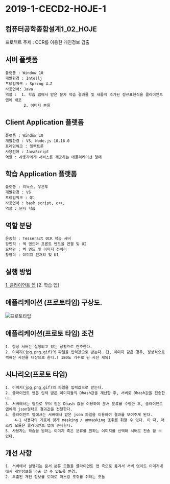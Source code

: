 # 2019-1-CECD2-HOJE-1
컴퓨터공학종합설계1_02_HOJE
----
프로젝트 주제 : OCR를 이용한 개인정보 검출

서버 플랫폼 
--------------
	플랫폼 : Window 10
	개발환경 : Intellj
	프레임워크 : Spring 4.2
	사용언어: Java
	역할 :  1. 학습 앱에서 받은 문자 학습 결과물 및 새롭게 추가된 정규표현식을 클라이언트 앱에 배포
	        2. 이미지 분류

Client Application 플랫폼
----------------------
	플랫폼 : Window 10
	개발환경 : VS, Node.js 10.16.0
	프레임워크 : 일렉트론
	사용언어 : JavaScript 
	역할 : 사용자에게 서비스를 제공하는 애플리케이션 형태
	
학습 Application 플랫폼
-------------------
	플랫폼 : 리눅스, 우분투
	개발환경 : VS
	프레임워크 : Qt	
	사용언어 : bash script, c++, 
	역할 : 문자 학습 

역할 분담
---------
	은종혁 : Tesseract OCR 학습 서버
	장민석 : 벡 엔드와 프론트 엔드을 연결 및 UI
	오택완 : 벡 엔드 및 이미지 전처리
	황영식 : 이미지 전처리 및 UI
	
실행 방법
---------
[1. 클라이언트 앱](https://github.com/CSID-DGU/2019-1-CECD2-HOJE-1/wiki/ExecuteClientApp)
[2. 학습 앱] 

애플리케이션 (프로토타입) 구상도.
----
![프로토타입](https://user-images.githubusercontent.com/26684848/60570792-396f2880-9dad-11e9-8dbc-1324b17c4948.PNG)

애플리케이션(프로토 타입) 조건
------------------------
	1. 항상 서버는 실행되고 있는 상황으로 간주한다. 
	2. 이미지(jpg,png,gif)의 파일을 입력값으로 받는다. 단, 이미지 같은 경우, 정상적으로 찍혀진 사진을 대상으로 한다.( 180도 거꾸로 된 사진 제외)

	
시나리오(프로토 타입)
-----------
	1. 이미지(jpg,png,gif)의 파일을 입력값으로 받는다.
	2. 클라이언트 앱은 입력 받은 이미지들의 Dhash값을 계산한 후, 서버로 Dhash값을 전송한다.
	3. 서버에서는 앱으로 부터 얻은 Dhash 값을 이용하여 문서 분류를 수행한 후, 클라이언트 앱에게 json형태로 결과값을 전달한다.
	4. 클라이언트 앱에서는 서버에서 얻은 json 파일을 이용하여 결과를 보여주게 된다.
		4-1 사용자의 기호에 맞게 masking / unmasking 조취를 취할 수 있다. 이 때, 마스킹 모듈은 클라이언트 앱에 존재한다.
	5. 사용자는 학습을 원하는 이미지 혹은 분류를 원하는 이미지를 선택해 서버로 전송 할 수 있다.

개선 사항
-------
	1. 서버에서 실행되는 문서 분류 모듈을 클라이언트 앱 측으로 옮겨서 서버 없이도 이미지내에서 개인정보를 추출 할 수 있도록 변경.
	2. 추출된 개인 정보를 토대로 마스킹 조취를 취하는 모듈 
	

